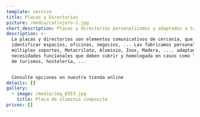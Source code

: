 ```yaml
---
template: service
title: Placas y Directorios
picture: /media/callejero-1.jpg
short_description: Placas y directorios personalizados y adaptados a tu negocio
description: >-
  La placas y directorios son elementos comunicativos de cercanía, que ayudan a
  identificar espacios, oficinas, negocios, ... Las fabricamos personalizadas en
  múltiples soportes, Metacrilato, Aluminio, Inox, Madera, .... adaptadas a las
  necesidades funcionales que deben cubrir y homologada en casos como las placas
  de turismos, hostelería, ... 


  Consulte opciones en nuestra tienda online
details: []
gallery:
  - image: /media/img_6553.jpg
    title: Placa de aluminio composite
prices: []
---
```


